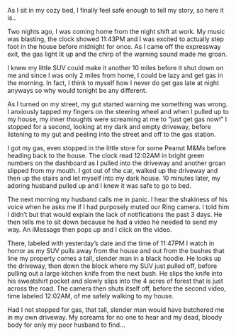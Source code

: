 As I sit in my cozy bed, I finally feel safe enough to tell my story, so here it is..

Two nights ago, I was coming home from the night shift at work. My music was blasting, the clock showed 11:43PM and I was excited to actually step foot in the house before midnight for once. As I came off the expressway exit, the gas light lit up and the chirp of the warning sound made me groan.

I knew my little SUV could make it another 10 miles before it shut down on me and since I was only 2 miles from home, I could be lazy and get gas in the morning. In fact, I think to myself how I never do get gas late at night anyways so why would tonight be any different.

As I turned on my street, my gut started warning me something was wrong. I anxiously tapped my fingers on the steering wheel and when I pulled up to my house, my inner thoughts were screaming at me to “just get gas now!” I stopped for a second, looking at my dark and empty driveway, before listening to my gut and peeling into the street and off to the gas station.

I got my gas, even stopped in the little store for some Peanut M&Ms before heading back to the house. The clock read 12:02AM in bright green numbers on the dashboard as I pulled into the driveway and another groan slipped from my mouth. I got out of the car, walked up the driveway and then up the stairs and let myself into my dark house. 10 minutes later, my adoring husband pulled up and I knew it was safe to go to bed.

The next morning my husband calls me in panic. I hear the shakiness of his voice when he asks me if I had purposely muted our Ring camera. I told him I didn’t but that would explain the lack of notifications the past 3 days. He then tells me to sit down because he had a video he needed to send my way. An iMessage then pops up and I click on the video.

There, labeled with yesterday’s date and the time of 11:47PM I watch in horror as my SUV pulls away from the house and out from the bushes that line my property comes a tall, slender man in a black hoodie. He looks up the driveway, then down the block where my SUV just pulled off, before pulling out a large kitchen knife from the next bush. He slips the knife into his sweatshirt pocket and slowly slips into the 4 acres of forest that is just across the road. The camera then shuts itself off, before the second video, time labeled 12:02AM, of me safely walking to my house.

Had I not stopped for gas, that tall, slender man would have butchered me in my own driveway. My screams for no one to hear and my dead, bloody body for only my poor husband to find…